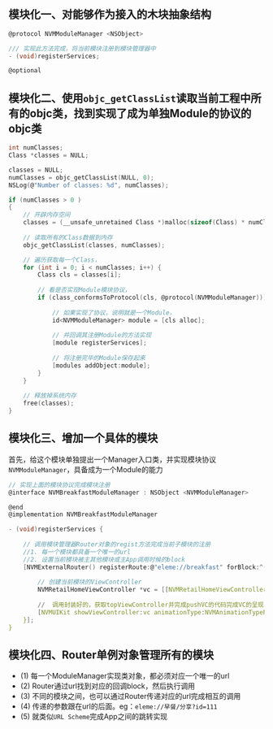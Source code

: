 ## 模块化一、对能够作为接入的木块抽象结构

```c
@protocol NVMModuleManager <NSObject>

/// 实现此方法完成，将当前模块注册到模块管理器中
- (void)registerServices;

@optional
```


## 模块化二、使用`objc_getClassList`读取当前工程中所有的objc类，找到实现了成为单独Module的协议的objc类

```c
int numClasses;
Class *classes = NULL;

classes = NULL;
numClasses = objc_getClassList(NULL, 0);
NSLog(@"Number of classes: %d", numClasses);

if (numClasses > 0 )
{
    // 开辟内存空间
    classes = (__unsafe_unretained Class *)malloc(sizeof(Class) * numClasses);
    
    // 读取所有的Class数据到内存
	objc_getClassList(classes, numClasses);

    // 遍历获取每一个Class，
    for (int i = 0; i < numClasses; i++) {
        Class cls = classes[i];
        
        // 看是否实现Module模块协议，
    	if (class_conformsToProtocol(cls, @protocol(NVMModuleManager))) {
    		
    		// 如果实现了协议，说明就是一个Module，
    		id<NVMModuleManager> module = [cls alloc];
    		
    		// 并回调其注册Module的方法实现
			[module registerServices];
    			
    		// 将注册完毕的Module保存起来
      		[modules addObject:module];
   	 	}
    }
    
    // 释放掉系统内存
    free(classes);
}
```


## 模块化三、增加一个具体的模块

首先，给这个模块单独提出一个Manager入口类，并实现模块协议`NVMModuleManager`，具备成为一个Module的能力

```c
// 实现上面的模块协议完成模块注册
@interface NVMBreakfastModuleManager : NSObject <NVMModuleManager>

@end
@implementation NVMBreakfastModuleManager

- (void)registerServices {
    
    // 调用模块管理器Router对象的regist方法完成当前子模块的注册
    //1. 每一个模块都具备一个唯一的url
    //2. 设置当前模块被主其他模块或主App调用时候的block
    [NVMExternalRouter() registerRoute:@"eleme://breakfast" forBlock:^(NVMRouteURL * _Nonnull routeURL) {
    
    	// 创建当前模块的ViewController
    	NVMRetailHomeViewController *vc = [[NVMRetailHomeViewController alloc] init];
    	
    	//	调用封装好的，获取topViewController并完成pushVC的代码完成VC的呈现
        [NVMUIKit showViewController:vc animationType:NVMAnimationTypePush];
    }];
}
```

## 模块化四、Router单例对象管理所有的模块

- (1) 每一个ModuleManager实现类对象，都必须对应一个唯一的url
- (2) Router通过url找到对应的回调block，然后执行调用
- (3) 不同的模块之间，也可以通过Router传递对应的url完成相互的调用
- (4) 传递的参数跟在url的后面。eg：`eleme://早餐/分享?id=111`
- (5) 就类似`URL Scheme`完成App之间的跳转实现

